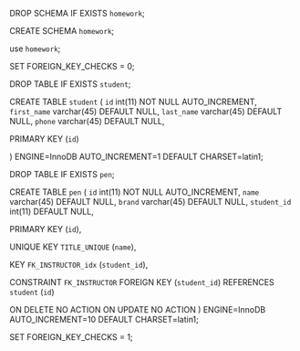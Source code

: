 DROP SCHEMA IF EXISTS `homework`;

CREATE SCHEMA `homework`;

use `homework`;

SET FOREIGN_KEY_CHECKS = 0;



DROP TABLE IF EXISTS `student`;

CREATE TABLE `student` (
  `id` int(11) NOT NULL AUTO_INCREMENT,
  `first_name` varchar(45) DEFAULT NULL,
  `last_name` varchar(45) DEFAULT NULL,
  `phone` varchar(45) DEFAULT NULL,
  
  PRIMARY KEY (`id`)
  
) ENGINE=InnoDB AUTO_INCREMENT=1 DEFAULT CHARSET=latin1;

DROP TABLE IF EXISTS `pen`;

CREATE TABLE `pen` (
  `id` int(11) NOT NULL AUTO_INCREMENT,
  `name` varchar(45) DEFAULT NULL,
  `brand` varchar(45) DEFAULT NULL,
  `student_id` int(11) DEFAULT NULL,
  
  PRIMARY KEY (`id`),
  
  UNIQUE KEY `TITLE_UNIQUE` (`name`),
  
  KEY `FK_INSTRUCTOR_idx` (`student_id`),
  
  CONSTRAINT `FK_INSTRUCTOR` 
  FOREIGN KEY (`student_id`) 
  REFERENCES `student` (`id`) 
  
  ON DELETE NO ACTION ON UPDATE NO ACTION
) ENGINE=InnoDB AUTO_INCREMENT=10 DEFAULT CHARSET=latin1;


SET FOREIGN_KEY_CHECKS = 1;
